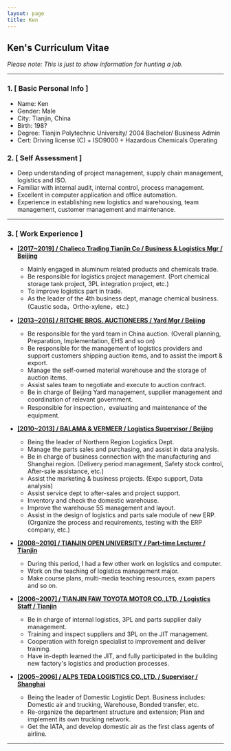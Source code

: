 ```yaml
---
layout: page
title: Ken
---
```


## Ken's Curriculum Vitae

*Please note: This is just to show information for hunting a job.*

---

### 1. [ Basic Personal Info ]

- Name: Ken
- Gender: Male
- City: Tianjin, China
- Birth: 198?
- Degree: Tianjin Polytechnic University/ 2004 Bachelor/ Business Admin
- Cert: Driving license (C) + ISO9000 + Hazardous Chemicals Operating

### 2. [ Self Assessment ]

- Deep understanding of project management, supply chain management, logistics and ISO.
- Familiar with internal audit, internal control, process management.
- Excellent in computer application and office automation.
- Experience in establishing new logistics and warehousing, team management, customer management and maintenance.

---

### 3. [ Work Experience ]

- **<u>[2017~2019] / Chalieco Trading Tianjin Co / Business & Logistics Mgr / Beijing</u>**

  - Mainly engaged in aluminum related products and chemicals trade.
  - Be responsible for logistics project management. (Port chemical storage tank project, 3PL integration project, etc.)
  - To improve logistics part in trade.
  - As the leader of the 4th business dept, manage chemical business. (Caustic soda，Ortho-xylene，etc.)

- **<u>[2013~2016] / RITCHIE BROS. AUCTIONEERS / Yard Mgr / Beijing</u>**

  - Be responsible for the yard team in China auction. (Overall planning, Preparation, Implementation, EHS and so on)
  - Be responsible for the management of logistics providers and support customers shipping auction items, and to assist the import & export.
  - Manage the self-owned material warehouse and the storage of auction items.
  - Assist sales team to negotiate and execute to auction contract.
  - Be in charge of Beijing Yard management, supplier management and coordination of relevant government.
  - Responsible for inspection，evaluating and maintenance of the equipment.

- **<u>[2010~2013] / BALAMA & VERMEER / Logistics Supervisor / Beijing</u>**

  - Being the leader of Northern Region Logistics Dept.
  - Manage the parts sales and purchasing, and assist in data analysis.
  - Be in charge of business connection with the manufacturing and Shanghai region. (Delivery period management, Safety stock control, After-sale assistance, etc.)
  - Assist the marketing & business projects. (Expo support, Data analysis)
  - Assist service dept to after-sales and project support.
  - Inventory and check the domestic warehouse.
  - Improve the warehouse 5S management and layout.
  - Assist in the design of logistics and parts sale module of new ERP. (Organize the process and requirements, testing with the ERP company, etc.)

- **<u>[2008~2010] / TIANJIN OPEN UNIVERSITY / Part-time Lecturer / Tianjin</u>**

  - During this period, I had a few other work on logistics and computer.
  - Work on the teaching of logistics management major.
  - Make course plans, multi-media teaching resources, exam papers and so on.

- **<u>[2006~2007] / TIANJIN FAW TOYOTA MOTOR CO.,LTD. / Logistics Staff / Tianjin</u>**

  - Be in charge of internal logistics, 3PL and parts supplier daily management.
  - Training and inspect suppliers and 3PL on the JIT management.
  - Cooperation with foreign specialist to improvement and deliver training.
  - Have in-depth learned the JIT, and fully participated in the building new factory's logistics and production processes.

- **<u>[2005~2006] / ALPS TEDA LOGISTICS CO.,LTD. / Supervisor / Shanghai</u>**

  - Being the leader of Domestic Logistic Dept. Business includes: Domestic air and trucking, Warehouse, Bonded transfer, etc.
  - Re-organize the department structure and extension; Plan and implement its own trucking network.
  - Get the IATA, and develop domestic air as the first class agents of airline.

---
